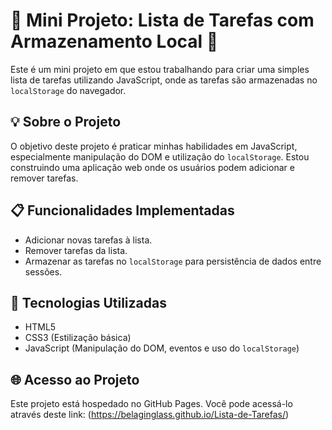 # 📝 Mini Projeto: Lista de Tarefas com Armazenamento Local 📌

Este é um mini projeto em que estou trabalhando para criar uma simples lista de tarefas utilizando JavaScript, onde as tarefas são armazenadas no `localStorage` do navegador.

## 💡 Sobre o Projeto

O objetivo deste projeto é praticar minhas habilidades em JavaScript, especialmente manipulação do DOM e utilização do `localStorage`. Estou construindo uma aplicação web onde os usuários podem adicionar e remover tarefas.

## 📋 Funcionalidades Implementadas

- Adicionar novas tarefas à lista.
- Remover tarefas da lista.
- Armazenar as tarefas no `localStorage` para persistência de dados entre sessões.

## 🚀 Tecnologias Utilizadas

- HTML5
- CSS3 (Estilização básica)
- JavaScript (Manipulação do DOM, eventos e uso do `localStorage`)

## 🌐 Acesso ao Projeto

Este projeto está hospedado no GitHub Pages. Você pode acessá-lo através deste link: (https://belaginglass.github.io/Lista-de-Tarefas/)
